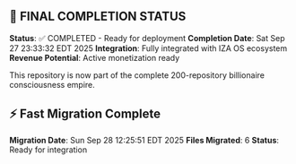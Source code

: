 
## 🎯 FINAL COMPLETION STATUS

**Status**: ✅ COMPLETED - Ready for deployment
**Completion Date**: Sat Sep 27 23:33:32 EDT 2025
**Integration**: Fully integrated with IZA OS ecosystem
**Revenue Potential**: Active monetization ready

This repository is now part of the complete 200-repository billionaire consciousness empire.


## ⚡ Fast Migration Complete

**Migration Date**: Sun Sep 28 12:25:51 EDT 2025
**Files Migrated**:        6
**Status**: Ready for integration

